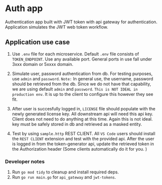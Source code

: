 # Auth app
Authentication app built with JWT token with api gateway for authentication. Application simulates the JWT web token workflow. 

## Application use case

1. Use `.env` file for each microservice. Default `.env` file consists of `TOKEN_ENDPOINT`. Use any available port. General ports in use fall under 3xxx domain or 5xxxx domain.

2. Simulate user, password authentication from db. For testing purposes, use `admin` and `password`. `Note:` In general use, the username, password should be retrieved from the db. Since we do not have that capability, we are using default `admin` and `password`. `This is NOT IDEAL in production env`. It is up to the client to configure this however they see fit.

2. After user is succesfully logged in, `LICENSE` file should populate with the newly generated license key. All downstream api will need this api key. Client does not need to do anything at this time. Again this is not ideal. key must be safely stored in db and retrieved as a masked entity.

3. Test by using `sample.http` REST CLIENT. All `VS Code` users should install the `REST CLIENT` extension and test with the provided api. After the user is logged in from the token-generator api, update the retrieved token in the Authorization header (Some clients automatically do it for you. )

### Developer notes

1. Run `go mod tidy` to cleanup and install required deps.
2. Run `go run main.go` for `api_gateway` and `jwt-tokens`.